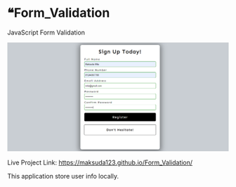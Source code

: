 # ❝Form_Validation
JavaScript Form Validation 

![cover](project_View.png)

Live Project Link: https://maksuda123.github.io/Form_Validation/

This application store user info locally.
